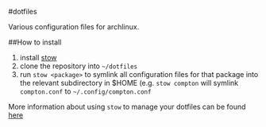 #dotfiles

Various configuration files for archlinux.

##How to install

1. install [stow](http://www.gnu.org/software/stow/)
2. clone the repository into `~/dotfiles`
3. run `stow <package>` to symlink all configuration files for that package
   into the relevant subdirectory in $HOME (e.g. `stow compton` will symlink
   `compton.conf` to `~/.config/compton.conf`

More information about using `stow` to manage your dotfiles can be found
[here](http://brandon.invergo.net/news/2012-05-26-using-gnu-stow-to-manage-your-dotfiles.html)
